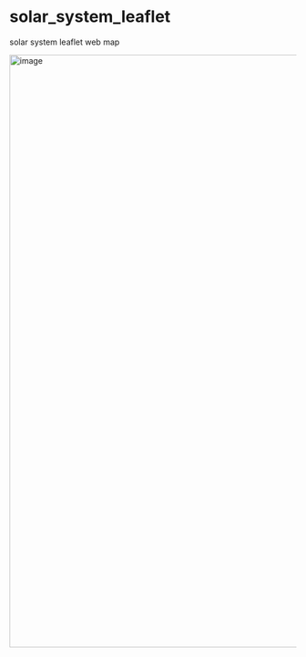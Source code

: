 # solar_system_leaflet
solar system leaflet web map

<img width="1863" height="1042" alt="image" src="https://github.com/user-attachments/assets/7ee47068-4e3f-410c-8be5-3e2c629053ce" />
